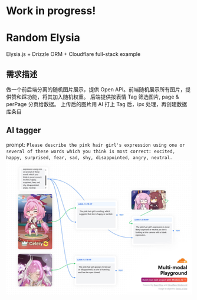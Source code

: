 # Work in progress!

# Random Elysia

Elysia.js + Drizzle ORM + Cloudflare full-stack example

## 需求描述

做一个前后端分离的随机图片展示，提供 Open API。前端随机展示所有图片，提供赞和踩功能，将其加入随机权重。
后端提供按表情 Tag 筛选图片, page & perPage 分页给数据。
上传后的图片用 AI 打上 Tag 后，ipx 处理，再创建数据库条目

## AI tagger

prompt: `
Please describe the pink hair girl's expression using one or several of these words which you think is most correct:
excited, happy, surprised, fear, sad, shy, disappointed, angry, neutral.
`
![cfplayground](./.readme/img/cfplayground.JPG)
